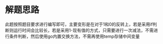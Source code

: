 # 解题思路
此题按照题目要求进行编写即可，主要变形是在对于1和0的反转上，若是采用if判断则运行时间会比较长，若是采用1-现有值的方式，只需要进行一次减法，不需进行条件判断，然后使用go内置交换方法，不需再使用temp存储中间变量